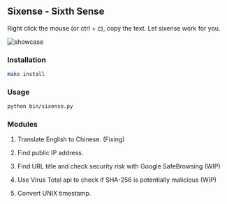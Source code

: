 ## Sixense - Sixth Sense
Right click the mouse (or ctrl + c), copy the text.
Let sixense work for you.

![showcase](screenshots/six-sense.gif)

### Installation

```bash
make install
```

### Usage

```bash
python bin/sixense.py
```

### Modules

1.  Translate English to Chinese. (Fixing)

2.  Find public IP address.

3.  Find URL title and check security risk with Google SafeBrowsing (WIP)

4.  Use Virus Total api to check if SHA-256 is potentially malicious (WIP)

5.  Convert UNIX timestamp.


